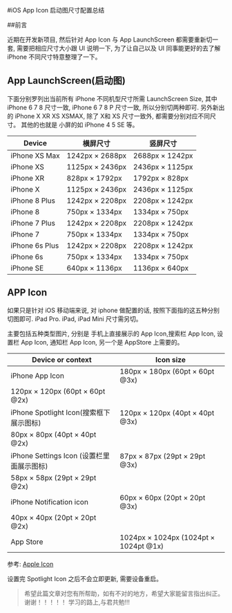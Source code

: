 #iOS App Icon 启动图尺寸配置总结

##前言

近期在开发新项目, 然后针对 App Icon 与 App LaunchScreen 都需要重新切一套, 需要把相应尺寸大小跟 UI 说明一下, 为了让自己以及 UI 同事能更好的去了解 iPhone 不同尺寸特意整理了一下。

## App LaunchScreen(启动图)

下面分别罗列出当前所有 iPhone 不同机型尺寸所需 LaunchScreen Size, 其中 iPhone 6 7 8 尺寸一致, iPhone 6 7 8 P 尺寸一致, 所以分别切两种即可. 另外新出的 iPhone X XR XS XSMAX, 除了 X和 XS 尺寸一致外, 都需要分别对应不同尺寸。 其他的也就是 小屏的如 iPhone 4 5 SE 等。


Device       |     横屏尺寸      |   竖屏尺寸      
---------    |   ------------   |  -----------
iPhone XS Max |  1242px × 2688px | 2688px × 1242px 
iPhone XS     |  1125px × 2436px | 2436px × 1125px
iPhone XR     |  828px × 1792px  | 1792px × 828px
iPhone X      |  1125px × 2436px | 2436px × 1125px
iPhone 8 Plus |  1242px × 2208px | 2208px × 1242px
iPhone 8      |  750px × 1334px  | 1334px × 750px
iPhone 7 Plus |  1242px × 2208px | 2208px × 1242px
iPhone 7      |  750px × 1334px  | 1334px × 750px
iPhone 6s Plus|  1242px × 2208px | 2208px × 1242px
iPhone 6s     |  750px × 1334px  | 1334px × 750px
iPhone SE     |  640px × 1136px  | 1136px × 640px

## APP Icon 

如果只是针对 iOS 移动端来说, 对 iphone 做配置的话, 按照下面指的这五种分别切图即可. 
iPad Pro. iPad, iPad Mini 尺寸需另切。

主要包括五种类型图片, 分别是 手机上直接展示的 App Icon,搜索栏 App Icon, 设置栏 App Icon, 通知栏 App Icon, 另一个是 AppStore 上需要的。

Device or context | Icon size 
------------------| --------
iPhone App Icon |180px × 180px (60pt × 60pt @3x)
 |120px × 120px (60pt × 60pt @2x)
iPhone Spotlight Icon(搜索框下展示图标)| 120px × 120px (40pt × 40pt @3x)
 |80px × 80px (40pt × 40pt @2x)
iPhone Settings Icon (设置栏里面展示图标)|87px × 87px (29pt × 29pt @3x)
  |58px × 58px (29pt × 29pt @2x)
iPhone Notification icon| 60px × 60px (20pt × 20pt @3x)
  |40px × 40px (20pt × 20pt @2x)
App Store |1024px × 1024px (1024pt × 1024pt @1x)

参考: [Apple Icon](https://developer.apple.com/design/human-interface-guidelines/ios/icons-and-images/app-icon/)

设置完 Spotlight Icon 之后不会立即更新, 需要设备重启。

>希望此篇文章对您有所帮助，如有不对的地方，希望大家能留言指出纠正。谢谢！！！！！
>学习的路上,与君共勉!!!








